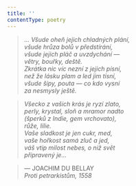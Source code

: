 ```yaml
---
title: ''
contentType: poetry
---
```


<section>

> 

> 

> 

> _… Všude oheň jejich chladných plání,  
> všude hrůza bolů v předstírání,  
> všude jejich pláč a uvzdychání —  
> větry, bouřky, deště.  
> Zkrátka nic víc nezní z jejich písní,  
> než že lásku plam a led jim tísní,  
> všude šípy, pouta — co kdo vysní  
> za nesmysly ještě._

> _Všecko z vašich krás je ryzí zlato,  
> perly, krystal, sloň a mramor nadto  
> (šperků z Indie, gem vrchovato),  
> růže, lilie.  
> Vaše sladkost je jen cukr, med,  
> vaše hořkost samá zluč a jed,  
> váš vtip milost nebes, o niž svět  
> připravený je…_

> — JOACHIM DU BELLAY  
> _Proti petrarkistům, 1558_

</section>
